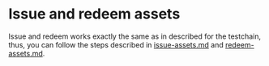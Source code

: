 # Issue and redeem assets

Issue and redeem works exactly the same as in described for the testchain, thus, you can follow the steps described in [issue-assets.md](../connecting-to-the-testchain/issue-assets.md "mention") and [redeem-assets.md](../operating-a-vault/redeem-assets.md "mention").&#x20;
